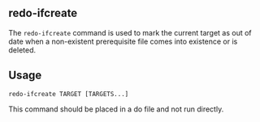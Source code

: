 ## redo-ifcreate

The `redo-ifcreate` command is used to mark the current target as out of date when a
non-existent prerequisite file comes into existence or is deleted.

## Usage

    redo-ifcreate TARGET [TARGETS...]

This command should be placed in a do file and not run directly.
